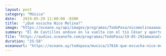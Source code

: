 ```yaml
---
layout: post
category: "Música"
date:   2019-05-29 11:00:00 -0300
title:  "¿Qué escucha Nico Molina?"
image: "https://oceano.uy/api/images/programas/TodoPasa/nicomolinaaaaaa.PNG"
summary: "El de Castillos anduvo en la vuelta con el tío César y aportó las canciones que escucha. Desde California Dreamin, Moonlights, Charly García, The Eagles, entre otros."
file: "https://audios.oceanofm.com/programas/TodoPasa/19-05-292amaanaCesarconNicoMolina.mp3"
duration: "25:58"
oceanourl: "https://oceano.uy/todopasa/musica/17616-que-escucha-nico-molina"
---
```

  
